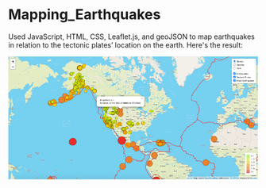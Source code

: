 # Mapping_Earthquakes
Used JavaScript, HTML, CSS, Leaflet.js, and geoJSON to map earthquakes in relation to the tectonic plates’ location on the earth. Here's the result:  

![](Earthquakes_Map.png)
